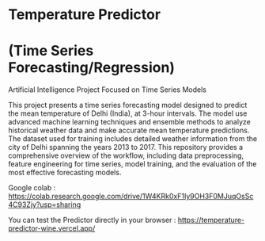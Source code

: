 # Temperature Predictor 
# (Time Series Forecasting/Regression)

Artificial Intelligence Project Focused on Time Series Models

This project presents a time series forecasting model designed to predict the mean temperature of Delhi (India), at 3-hour intervals.
The model use advanced machine learning techniques and ensemble methods to analyze historical weather data and make accurate mean temperature predictions.
The dataset used for training includes detailed weather information from the city of Delhi spanning the years 2013 to 2017. This repository provides a comprehensive overview of the workflow, including data preprocessing, feature engineering for time series, model training, and the evaluation of the most effective forecasting models.

Google colab : https://colab.research.google.com/drive/1W4KRk0xF1Iy9OH3F0MJuqOsSc4C93Zjy?usp=sharing

You can test the Predictor directly in your browser : https://temperature-predictor-wine.vercel.app/
